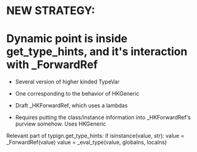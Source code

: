 # NEW STRATEGY:
# Dynamic point is inside get_type_hints, and it's interaction with _ForwardRef

* Several version of higher kinded TypeVar
* One corresponding to the behavior of HKGeneric



* Draft _HKForwardRef, which uses a lambdas
* Requires putting the class/instance information into _HKForwardRef's purview somehow. Uses HKGeneric


Relevant part of typign.get_type_hints:
        if isinstance(value, str):
            value = _ForwardRef(value)
        value = _eval_type(value, globalns, localns)

